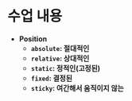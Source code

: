# 수업 내용

- **Position**
    - **`absolute`: 절대적인**
    - **`relative`: 상대적인**
    - **`static`: 정적인(고정된)**
    - **`fixed`: 결정된**
    - **`sticky`: 여간해서 움직이지 않는**
